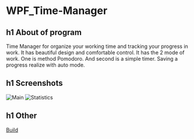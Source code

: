# WPF_Time-Manager

h1 About of program
-----------------------------------
Time Manager for organize your working time and tracking your progress in work. It has beautiful design and comfortable control. It has the 2 mode of work. One is method Pomodoro. And second is a simple timer. Saving a progress realize with auto mode.

h1 Screenshots
-----------------------------------
![Main](https://cdn1.savepice.ru/uploads/2019/1/21/2bd902ef1e025af75b2062cd9625a03b-full.png)
![Statistics](https://cdn1.savepice.ru/uploads/2019/1/21/39d8abde1ab2acc2c4e20ea78afd871f-full.png)

h1 Other
-----------------------------------
[Build](https://drive.google.com/file/d/1AQA2uTtHsdXLoOWnV5ZDBfdXKIe5lm5A/view?usp=sharing)
